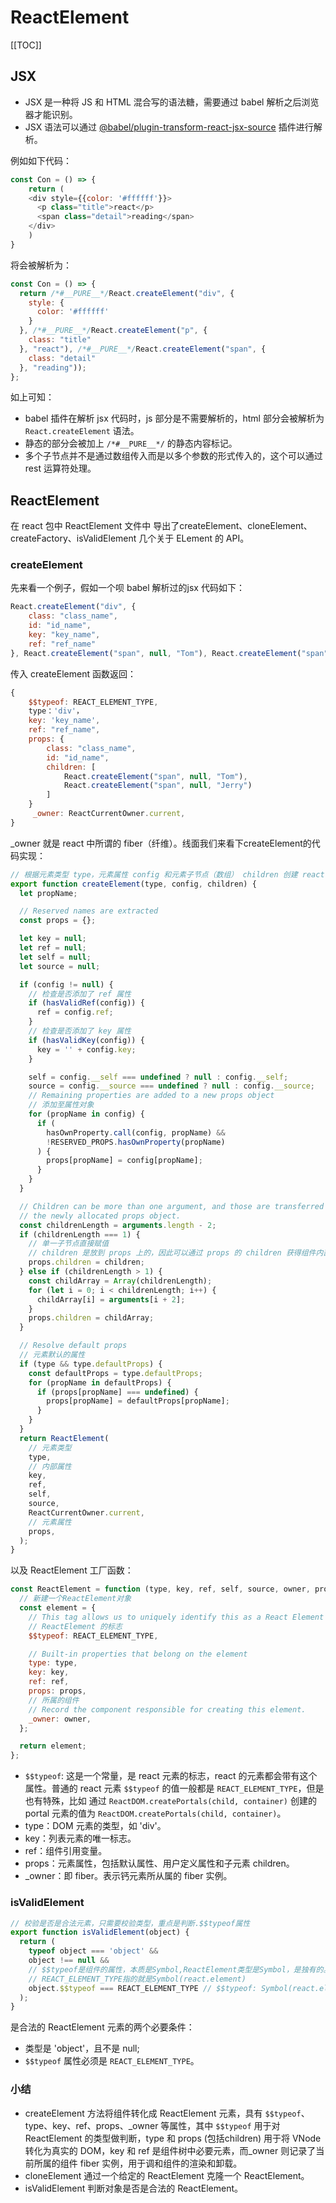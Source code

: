 # ReactElement

[[TOC]]

## JSX

- JSX 是一种将 JS 和 HTML 混合写的语法糖，需要通过 babel 解析之后浏览器才能识别。
- JSX 语法可以通过 [@babel/plugin-transform-react-jsx-source](https://babeljs.io/docs/en/babel-plugin-transform-react-jsx-source) 插件进行解析。

例如如下代码：

```js
const Con = () => {
	return (
    <div style={{color: '#ffffff'}}>
      <p class="title">react</p>
      <span class="detail">reading</span>
    </div>
    )
}
```

将会被解析为：

```js
const Con = () => {
  return /*#__PURE__*/React.createElement("div", {
    style: {
      color: '#ffffff'
    }
  }, /*#__PURE__*/React.createElement("p", {
    class: "title"
  }, "react"), /*#__PURE__*/React.createElement("span", {
    class: "detail"
  }, "reading"));
};
```

如上可知：

- babel 插件在解析 jsx 代码时，js 部分是不需要解析的，html 部分会被解析为 `React.createElement` 语法。
- 静态的部分会被加上 `/*#__PURE__*/` 的静态内容标记。
- 多个子节点并不是通过数组传入而是以多个参数的形式传入的，这个可以通过 rest 运算符处理。

## ReactElement

在 react 包中 ReactElement 文件中 导出了createElement、cloneElement、createFactory、isValidElement 几个关于 ELement 的 API。

### createElement

先来看一个例子，假如一个呗 babel 解析过的jsx 代码如下：

```js
React.createElement("div", {
    class: "class_name",
    id: "id_name",
    key: "key_name",
    ref: "ref_name"
}, React.createElement("span", null, "Tom"), React.createElement("span", null, "Jerry"));
```

传入 createElement 函数返回：

```js
{
    $$typeof: REACT_ELEMENT_TYPE,
    type：'div'，
    key: 'key_name',
    ref: "ref_name",
    props: {
        class: "class_name",
        id: "id_name",
        children: [
            React.createElement("span", null, "Tom"),
            React.createElement("span", null, "Jerry")
        ]
    }
     _owner: ReactCurrentOwner.current,
}
```

_owner 就是 react 中所谓的 fiber（纤维）。线面我们来看下createElement的代码实现：

```js
// 根据元素类型 type，元素属性 config 和元素子节点（数组） children 创建 react 元素
export function createElement(type, config, children) {
  let propName;

  // Reserved names are extracted
  const props = {};

  let key = null;
  let ref = null;
  let self = null;
  let source = null;

  if (config != null) {
    // 检查是否添加了 ref 属性
    if (hasValidRef(config)) {
      ref = config.ref;
    }
    // 检查是否添加了 key 属性
    if (hasValidKey(config)) {
      key = '' + config.key;
    }

    self = config.__self === undefined ? null : config.__self;
    source = config.__source === undefined ? null : config.__source;
    // Remaining properties are added to a new props object
    // 添加至属性对象
    for (propName in config) {
      if (
        hasOwnProperty.call(config, propName) &&
        !RESERVED_PROPS.hasOwnProperty(propName)
      ) {
        props[propName] = config[propName];
      }
    }
  }

  // Children can be more than one argument, and those are transferred onto
  // the newly allocated props object.
  const childrenLength = arguments.length - 2;
  if (childrenLength === 1) {
    // 单一子节点直接赋值
    // children 是放到 props 上的，因此可以通过 props 的 children 获得组件内部内容
    props.children = children;
  } else if (childrenLength > 1) {
    const childArray = Array(childrenLength);
    for (let i = 0; i < childrenLength; i++) {
      childArray[i] = arguments[i + 2];
    }
    props.children = childArray;
  }

  // Resolve default props
  // 元素默认的属性
  if (type && type.defaultProps) {
    const defaultProps = type.defaultProps;
    for (propName in defaultProps) {
      if (props[propName] === undefined) {
        props[propName] = defaultProps[propName];
      }
    }
  }
  return ReactElement(
    // 元素类型
    type,
    // 内部属性
    key,
    ref,
    self,
    source,
    ReactCurrentOwner.current,
    // 元素属性
    props,
  );
}
```

以及 ReactElement 工厂函数：

```js
const ReactElement = function (type, key, ref, self, source, owner, props) {
  // 新建一个ReactElement对象
  const element = {
    // This tag allows us to uniquely identify this as a React Element
    // ReactElement 的标志
    $$typeof: REACT_ELEMENT_TYPE,

    // Built-in properties that belong on the element
    type: type,
    key: key,
    ref: ref,
    props: props,
    // 所属的组件
    // Record the component responsible for creating this element.
    _owner: owner,
  };

  return element;
};
```

- `$$typeof`: 这是一个常量，是 react 元素的标志，react 的元素都会带有这个属性。普通的 react 元素 `$$typeof` 的值一般都是 `REACT_ELEMENT_TYPE`，但是也有特殊，比如 通过 `ReactDOM.createPortals(child, container)` 创建的 portal 元素的值为 `ReactDOM.createPortals(child, container)`。
- type：DOM 元素的类型，如 'div'。
- key：列表元素的唯一标志。
- ref：组件引用变量。
- props：元素属性，包括默认属性、用户定义属性和子元素 children。
- _owner：即 fiber。表示钙元素所从属的 fiber 实例。

### isValidElement

```js
// 校验是否是合法元素，只需要校验类型，重点是判断.$$typeof属性
export function isValidElement(object) {
  return (
    typeof object === 'object' &&
    object !== null &&
    // $$typeof是组件的属性，本质是Symbol,ReactElement类型是Symbol，是独有的。
    // REACT_ELEMENT_TYPE指的就是Symbol(react.element)
    object.$$typeof === REACT_ELEMENT_TYPE // $$typeof: Symbol(react.element)
  );
}
```

是合法的 ReactElement 元素的两个必要条件：

- 类型是 'object'，且不是 null;
- `$$typeof` 属性必须是 `REACT_ELEMENT_TYPE`。

### 小结

- createElement 方法将组件转化成 ReactElement 元素，具有 `$$typeof`、type、key、ref、props、_owner 等属性，其中 `$$typeof` 用于对 ReactElement 的类型做判断，type 和 props (包括children) 用于将 VNode 转化为真实的 DOM，key 和 ref 是组件树中必要元素，而_owner 则记录了当前所属的组件 fiber 实例，用于调和组件的渲染和卸载。
- cloneElement 通过一个给定的 ReactElement 克隆一个 ReactElement。
- isValidElement 判断对象是否是合法的 ReactElement。

